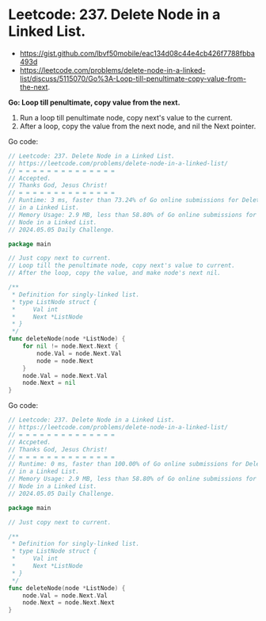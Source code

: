 # Leetcode: 237. Delete Node in a Linked List.

- https://gist.github.com/lbvf50mobile/eac134d08c44e4cb426f7788fbba493d
- https://leetcode.com/problems/delete-node-in-a-linked-list/discuss/5115070/Go%3A-Loop-till-penultimate-copy-value-from-the-next.

**Go: Loop till penultimate, copy value from the next.**

1. Run a loop till penultimate node, copy next's value to the current.
2. After a loop, copy the value from the next node, and nil the Next pointer.

Go code:
```Go
// Leetcode: 237. Delete Node in a Linked List.
// https://leetcode.com/problems/delete-node-in-a-linked-list/
// = = = = = = = = = = = = = =
// Accepted.
// Thanks God, Jesus Christ!
// = = = = = = = = = = = = = =
// Runtime: 3 ms, faster than 73.24% of Go online submissions for Delete Node
// in a Linked List.
// Memory Usage: 2.9 MB, less than 58.80% of Go online submissions for Delete
// Node in a Linked List.
// 2024.05.05 Daily Challenge.

package main

// Just copy next to current.
// Loop till the penultimate node, copy next's value to current.
// After the loop, copy the value, and make node's next nil.

/**
 * Definition for singly-linked list.
 * type ListNode struct {
 *     Val int
 *     Next *ListNode
 * }
 */
func deleteNode(node *ListNode) {
	for nil != node.Next.Next {
		node.Val = node.Next.Val
		node = node.Next
	}
	node.Val = node.Next.Val
	node.Next = nil
}
```
Go code:
```Go
// Leetcode: 237. Delete Node in a Linked List.
// https://leetcode.com/problems/delete-node-in-a-linked-list/
// = = = = = = = = = = = = = =
// Accpeted.
// Thanks God, Jesus Christ!
// = = = = = = = = = = = = = =
// Runtime: 0 ms, faster than 100.00% of Go online submissions for Delete Node
// in a Linked List.
// Memory Usage: 2.9 MB, less than 58.80% of Go online submissions for Delete
// Node in a Linked List.
// 2024.05.05 Daily Challenge.

package main

// Just copy next to current.

/**
 * Definition for singly-linked list.
 * type ListNode struct {
 *     Val int
 *     Next *ListNode
 * }
 */
func deleteNode(node *ListNode) {
	node.Val = node.Next.Val
	node.Next = node.Next.Next
}
```
